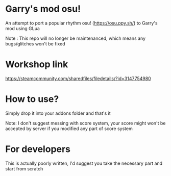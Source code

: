 # Garry's mod osu!
An attempt to port a popular rhythm osu! (https://osu.ppy.sh/) to Garry's mod using GLua

Note : This repo will no longer be maintenanced, which means any bugs/glitches won't be fixed

# Workshop link
https://steamcommunity.com/sharedfiles/filedetails/?id=3147754980

# How to use?
Simply drop it into your addons folder and that's it

Note: I don't suggest messing with score system, your score might won't be accepted by server if you modified any part of score system

# For developers
This is actually poorly written, I'd suggest you take the necessary part and start from scratch
